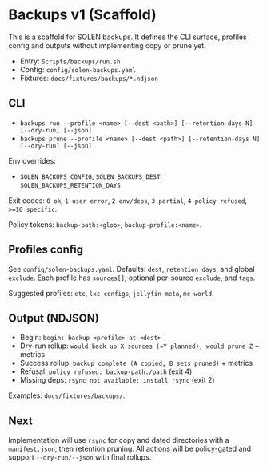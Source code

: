 # Backups v1 (Scaffold)

This is a scaffold for SOLEN backups. It defines the CLI surface, profiles config and outputs without implementing copy or prune yet.

- Entry: `Scripts/backups/run.sh`
- Config: `config/solen-backups.yaml`
- Fixtures: `docs/fixtures/backups/*.ndjson`

## CLI

- `backups run --profile <name> [--dest <path>] [--retention-days N] [--dry-run] [--json]`
- `backups prune --profile <name> [--dest <path>] [--retention-days N] [--dry-run] [--json]`

Env overrides:
- `SOLEN_BACKUPS_CONFIG`, `SOLEN_BACKUPS_DEST`, `SOLEN_BACKUPS_RETENTION_DAYS`

Exit codes: `0 ok`, `1 user error`, `2 env/deps`, `3 partial`, `4 policy refused`, `>=10 specific`.

Policy tokens: `backup-path:<glob>`, `backup-profile:<name>`.

## Profiles config

See `config/solen-backups.yaml`. Defaults: `dest`, `retention_days`, and global `exclude`. Each profile has `sources[]`, optional per-source `exclude`, and `tags`.

Suggested profiles: `etc`, `lxc-configs`, `jellyfin-meta`, `mc-world`.

## Output (NDJSON)

- Begin: `begin: backup <profile> at <dest>`
- Dry-run rollup: `would back up X sources (≈Y planned), would prune Z` + metrics
- Success rollup: `backup complete (A copied, B sets pruned)` + metrics
- Refusal: `policy refused: backup-path:/path` (exit 4)
- Missing deps: `rsync not available; install rsync` (exit 2)

Examples: `docs/fixtures/backups/`.

## Next

Implementation will use `rsync` for copy and dated directories with a `manifest.json`, then retention pruning. All actions will be policy-gated and support `--dry-run/--json` with final rollups.

